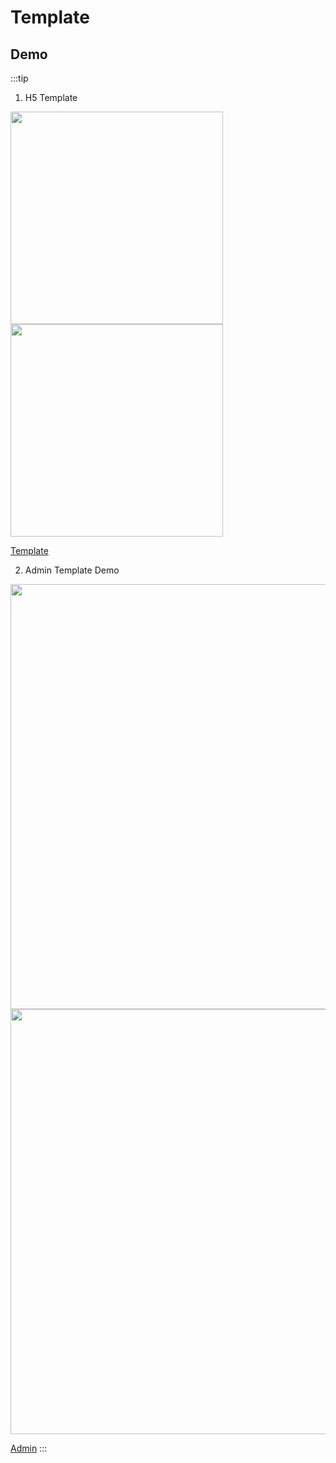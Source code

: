 # Template

## Demo

:::tip

1. H5 Template

<img src="http://oss.joenix.com/joenix.com/template-white.jpg" width="340" />
<img src="http://oss.joenix.com/joenix.com/template-black.jpg" width="340" />

[Template](http://vue-scaff-demo.joenix.com/)

2. Admin Template Demo

<img src="http://oss.joenix.com/joenix.com/admin-login.jpg" width="680" />
<img src="http://oss.joenix.com/joenix.com/admin-dashboard.jpg" width="680" />

[Admin](http://vue-scaff-admin.joenix.com/)
:::
